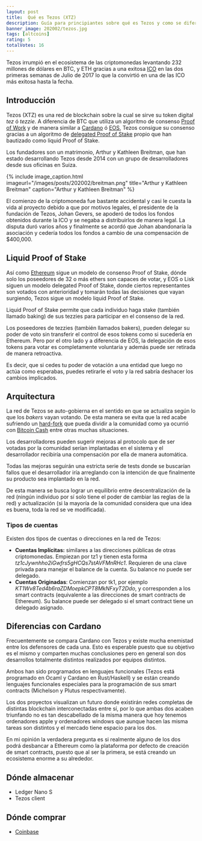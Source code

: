 ```yaml
---
layout: post
title:  Qué es Tezos (XTZ)
description: Guía para principiantes sobre qué es Tezos y como se diferencia de Cardano (ADA).
banner_image: 202002/tezos.jpg
tags: [altcoins]
rating: 5
totalVotes: 16
---
```


Tezos irrumpió en el ecosistema de las criptomonedas levantando 232 millones de dólares en BTC, y ETH gracias a una exitosa [ICO](que-es-una-ico) en las dos primeras semanas de Julio de 2017 lo que la convirtió en una de las ICO más exitosa hasta la fecha.

<!--more-->

## Introducción

Tezos (XTZ) es una red de blockchain sobre la cual se sirve su token digital *tez* ó *tezzie*. A diferencia de BTC que utiliza un algoritmo de consenso [Proof of Work](/que-es-proof-of-work) y de manera similar a [Cardano](/que-es-cardano) ó [EOS](/que-es-eos), Tezos consigue su consenso gracias a un algoritmo de [delegated Proof of Stake](/proof-of-work-vs-proof-of-stake/) propio que han bautizado como liquid Proof of Stake.

Los fundadores son un matrimonio, Arthur y Kathleen Breitman, que han estado desarrollando Tezos desde 2014 con un grupo de desarrolladores desde sus oficinas en Suiza.

{% include image_caption.html imageurl="/images/posts/202002/breitman.png" title="Arthur y Kathleen Breitman" caption="Arthur y Kathleen Breitman" %}

El comienzo de la criptomoneda fue bastante accidental y casi le cuesta la vida al proyecto debido a que por motivos legales, el presidente de la fundación de Tezos, Johan Gevers, se apoderó de todos los fondos obtenidos durante la ICO y se negaba a distribuirlos de manera legal. La disputa duró varios años y finalmente se acordó que Johan abandonaría la asociación y cedería todos los fondos a cambio de una compensación de $400,000.

## Liquid Proof of Stake

Así como [Ethereum](/que-es-ethereum) sigue un modelo de consenso Proof of Stake, dónde solo los poseedores de 32 o más ethers son capaces de votar, y EOS o Lisk siguen un modelo delegated Proof of Stake, donde ciertos representantes son votados con anterioridad y tomarán todas las decisiones que vayan surgiendo, Tezos sigue un modelo liquid Proof of Stake.

Liquid Proof of Stake permite que cada individuo haga stake (también llamado baking) de sus tezzies para participar en el consenso de la red.

Los poseedores de tezzies (también llamados bakers), pueden delegar su poder de voto sin transferir el control de esos tokens como si sucedería en Ethereum. Pero por el otro lado y a diferencia de EOS, la delegación de esos tokens para votar es completamente voluntaria y además puede ser retirada de manera retroactiva.

Es decir, que si cedes tu poder de votación a una entidad que luego no actúa como esperabas, puedes retirarle el voto y la red sabría deshacer los cambios implicados.

## Arquitectura

La red de Tezos se auto-gobierna en el sentido en que se actualiza según lo que los *bakers* vayan votando. De esta manera se evita que la red acabe sufriendo un [hard-fork](/hard-fork-vs-soft-fork/) que pueda dividir a la comunidad como ya ocurrió con [Bitcoin Cash](/que-es-bitcoin-cash/) entre otras muchas situaciones.

Los desarrolladores pueden sugerir mejoras al protocolo que de ser votadas por la comunidad serían implantadas en el sistema y el desarrollador recibiría una compensación por ella de manera automática.

Todas las mejoras seguirán una estricta serie de tests donde se buscarían fallos que el desarrollador iría arreglando con la intención de que finalmente su producto sea implantado en la red.

De esta manera se busca lograr un equilibrio entre descentralización de la red (ningún individuo por sí solo tiene el poder de cambiar las reglas de la red) y actualización (si la mayoría de la comunidad considera que una idea es buena, toda la red se ve modificada).

### Tipos de cuentas

Existen dos tipos de cuentas o direcciones en la red de Tezos:

- **Cuentas Implícitas:** similares a las direcciones públicas de otras criptomonedas. Empiezan por tz1 y tienen esta forma *tz1cJywnhho2iGwfrs5gHCQs7stAVFMnRHc1*. Requieren de una clave privada para manejar el balance de la cuenta. Su balance no puede ser delegado.
- **Cuentas Originadas**: Comienzan por tk1, por ejemplo *KT1Wv8Ted4b6raZDMoepkCPT8MkNFxyT2Ddo*, y corresponden a los smart contracts (equivalente a las direcciones de smart contracts de Ethereum). Su balance puede ser delegado si el smart contract tiene un delegado asignado.



## Diferencias con Cardano

Frecuentemente se compara Cardano con Tezos y existe mucha enemistad entre los defensores de cada una. Esto es esperable puesto que su objetivo es el mismo y comparten muchas conclusiones pero en general son dos desarrollos totalmente distintos realizados por equipos distintos.

Ambos han sido programados en lenguajes funcionales (Tezos está programado en Ocaml y Cardano en Rust/Haskell) y se están creando lenguajes funcionales especiales para la programación de sus smart contracts (Michelson y Plutus respectivamente).

Los dos proyectos visualizan un futuro donde existirán redes completas de distintas blockchain interconectadas entre sí, por lo que ambas dos acaben triunfando no es tan descabellado de la misma manera que hoy tenemos ordenadores apple y ordenadores windows que aunque hacen las misma tareas son distintos y el mercado tiene espacio para los dos.

En mi opinión la verdadera pregunta es si realmente alguno de los dos podrá desbancar a Ethereum como la plataforma por defecto de creación de smart contracts, puesto que al ser la primera, se está creando un ecosistema enorme a su alrededor.

## Dónde almacenar

- Ledger Nano S
- Tezos client

## Dónde comprar

- <a rel="nofollow" href="https://www.coinbase.com/join/ferran_tt">Coinbase</a>

